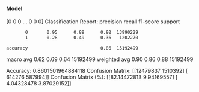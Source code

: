 #### Model
[0 0 0 ... 0 0 0]
Classification Report:
              precision    recall  f1-score   support

           0       0.95      0.89      0.92  13990229
           1       0.28      0.49      0.36   1202270

    accuracy                           0.86  15192499
   macro avg       0.62      0.69      0.64  15192499
weighted avg       0.90      0.86      0.88  15192499

Accuracy: 0.8601501964884118
Confusion Matrix:
[[12479837  1510392]
 [  614276   587994]]
Confusion Matrix (%):
[[82.14472813  9.94169557]
 [ 4.04328478  3.87029152]]
